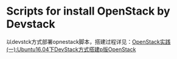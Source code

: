 Scripts for install OpenStack by Devstack
==
以devstck方式部署opnestack脚本，搭建过程详见：[OpenStack实践(一):Ubuntu16.04下DevStack方式搭建p版OpenStack](http://blog.51cto.com/3241766/2323945)

